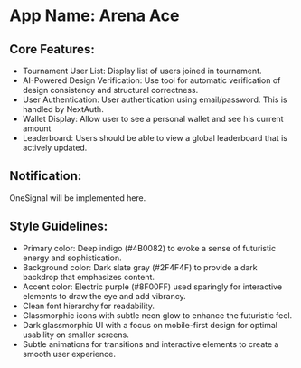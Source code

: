 # **App Name**: Arena Ace

## Core Features:

- Tournament User List: Display list of users joined in tournament.
- AI-Powered Design Verification: Use tool for automatic verification of design consistency and structural correctness.
- User Authentication: User authentication using email/password. This is handled by NextAuth.
- Wallet Display: Allow user to see a personal wallet and see his current amount
- Leaderboard: Users should be able to view a global leaderboard that is actively updated.
 ## Notification:

 OneSignal will be implemented here.
## Style Guidelines:

- Primary color: Deep indigo (#4B0082) to evoke a sense of futuristic energy and sophistication.
- Background color: Dark slate gray (#2F4F4F) to provide a dark backdrop that emphasizes content.
- Accent color: Electric purple (#8F00FF) used sparingly for interactive elements to draw the eye and add vibrancy.
- Clean font hierarchy for readability.
- Glassmorphic icons with subtle neon glow to enhance the futuristic feel.
- Dark glassmorphic UI with a focus on mobile-first design for optimal usability on smaller screens.
- Subtle animations for transitions and interactive elements to create a smooth user experience.